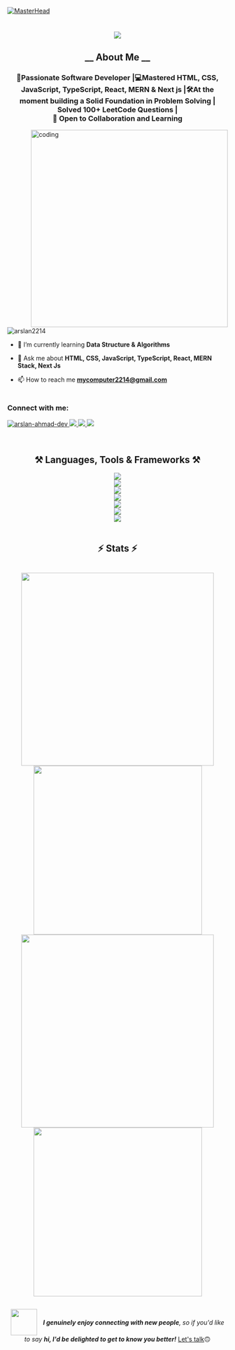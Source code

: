 [comment]: <> (Banner Image)
[![MasterHead](https://repository-images.githubusercontent.com/588181932/e36ec678-7984-4cdd-8e4c-a3932772ff8e)](https://ars.dev)

[comment]: <> (Animated Intro.)
<h1 align="center">
    <img src="https://readme-typing-svg.herokuapp.com/?font=Righteous&size=35&center=true&vCenter=true&width=900&height=70&duration=5000&lines=Hi+There!+👋;+I'm+ARslan+Ahmad!;+Software+Developer,+Ready+to+Collaborate...+🙃&color=3C99D4" />
</h1>

[comment]: <> (About Me)
<h2 align="center">__ About Me __</h2>
<h3 align="center">🚀Passionate Software Developer |💻Mastered HTML, CSS, JavaScript, TypeScript, React, MERN & Next js |🛠️At the moment building a Solid Foundation in Problem Solving | Solved 100+ LeetCode Questions | </br> 👥 Open to Collaboration and <strong>Learning</strong></h3>

<img align="right" alt="coding" width="450" src="https://i.imgur.com/GezCVzO.gif" >
 <br>

<p align="left"> <img src="https://komarev.com/ghpvc/?username=arslan2214&label=Profile%20views&color=0e75b6&style=flat" alt="arslan2214" /> </p>

- 🌱 I’m currently learning **Data Structure & Algorithms**

- 💬 Ask me about **HTML, CSS, JavaScript, TypeScript, React, MERN Stack, Next Js**

- 📫 How to reach me **mycomputer2214@gmail.com**
 <br> <br>
 
<h3 align="left">Connect with me:</h3>
<p align="left">

[comment]: <> (Contact Section)
<a href="mailto:mycomputer2214@gmail.com">
    <img src="https://img.shields.io/badge/Gmail-333333?style=for-the-badge&logo=gmail&logoColor=red" alt="arslan-ahmad-dev" />
  </a>
  <a href="https://linkedin.com/in/arslan-ahmad-dev" target="_blank">
    <img src="https://img.shields.io/badge/LinkedIn-0077B5?style=for-the-badge&logo=linkedin&logoColor=white" />
  </a>
  <a href="https://fb.com/ars.ahm.dev" target="_blank">
    <img src="https://img.shields.io/badge/Facebook-1A77B1?style=for-the-badge&logo=facebook&logoColor=white" />
  </a>
  <a href="https://leetcode.com/u/ARslan_/" target="_blank">
    <img src="https://img.shields.io/badge/Leetcode-222222?style=for-the-badge&logo=leetcode&logoColor=white" />
  </a>
</p>
 <br>
 
[comment]: <> (Languages Section)
<h2 align="center">⚒️ Languages, Tools & Frameworks ⚒️</h2>
<div align="center">
    <img src="https://skillicons.dev/icons?i=vscode," />
 <br>
    <img src="https://skillicons.dev/icons?i=git,github,gitlab," />
 <br>
    <img src="https://skillicons.dev/icons?i=cpp,c,php,python,htmx," />
 <br>
    <img src="https://skillicons.dev/icons?i=html,css,javascript,typescript,md,bootstrap,tailwind," />
 <br>
    <img src="https://skillicons.dev/icons?i=npm,react,nodejs,mongodb,express," />
 <br>
    <img src="https://skillicons.dev/icons?i=nextjs,firebase,threejs," />
 <br>
    <img src="https://skillicons.dev/icons?i=wordpress," />
</div>

 <br>
 
[comment]: <> (Status Section)
 <h2 align="center">⚡ Stats ⚡</h2>
<br>
<div align="center">
  <img width="440px" src="https://github-readme-stats.vercel.app/api?username=Arslan2214&show_icons=true&theme=onedark">
  <img width="385px" src="https://github-readme-stats.anuraghazra1.vercel.app/api/top-langs/?username=Arslan2214&layout=compact&theme=onedark" />
  <img width="440px" src="https://github-readme-activity-graph.vercel.app/graph?username=Arslan2214&theme=github">
  <img width="385px" src="https://github-readme-streak-stats.herokuapp.com/?user=Arslan2214&theme=onedark" />
</div>

##

<!-- 
## My Rewards 
<div align="center">
    <img src="https://github-profile-trophy.vercel.app/?username=Arslan2214&theme=onedark&no-bg=true" alt="Trophies">
</div>
-->

[comment]: <> (Ending section)
<p align="center">
  <img src="https://media.giphy.com/media/LnQjpWaON8nhr21vNW/giphy.gif" width="60" style="vertical-align: middle; margin-right: 10px;">
  <span style="vertical-align: middle;">
    <em><b>I genuinely enjoy connecting with new people</b>, so if you'd like to say <b>hi, I'd be delighted to get to know you better!</b> </em>
    <a href="https://linkedin.com/in/arslan-ahmad-dev">Let's talk</a>🙃
  </span>
</p>

